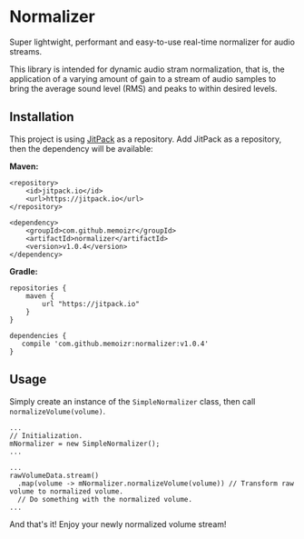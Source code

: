 # Normalizer
Super lightwight, performant and easy-to-use real-time normalizer for audio streams.

This library is intended for dynamic audio stram normalization, that is, the application of a varying amount of gain to
a stream of audio samples to bring the average sound level (RMS) and peaks to within desired levels.

## Installation

This project is using <a href="http://jitpack.io">JitPack</a> as a repository. Add JitPack as a repository, then the dependency will be available:

**Maven:**
```
<repository>
    <id>jitpack.io</id>
    <url>https://jitpack.io</url>
</repository>
```
```
<dependency>
    <groupId>com.github.memoizr</groupId>
    <artifactId>normalizer</artifactId>
    <version>v1.0.4</version>
</dependency>
```
**Gradle:**
```
repositories {
    maven {
        url "https://jitpack.io"
    }
}
```
```
dependencies {
   compile 'com.github.memoizr:normalizer:v1.0.4'
}
```

## Usage

Simply create an instance of the `SimpleNormalizer` class, then call `normalizeVolume(volume)`.

```
...
// Initialization.
mNormalizer = new SimpleNormalizer();
...

...
rawVolumeData.stream()
  .map(volume -> mNormalizer.normalizeVolume(volume)) // Transform raw volume to normalized volume.
  // Do something with the normalized volume.
...

```

And that's it! Enjoy your newly normalized volume stream!



	

